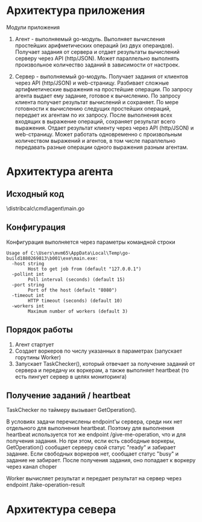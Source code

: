 Архитектура приложения
======================

Модули приложения
1. Агент - выполняемый go-модуль. Выполняет вычисления простейших арифметических операций (из двух операндов). Получает задания от сервера и отдает результаты вычислений серверу через API (http/JSON). Может параллельно выполнять произвольное количество заданий в зависимости от настроек.

2. Сервер - выполняемый go-модуль. Получает задания от клиентов через API (http/JSON) и web-страницу. Разбивает сложные артифметические выражения на простейшие операции. По запросу агента выдает ему задание, готовое к вычислению. По запросу клиента получает результат вычислений и сохраняет. По мере готовности к вычислению следущих простейших операций, передает их агентам по их запросу. После выполнения всех входящих в выражение операций, сохраняет результат всего выражения. Отдает результат клиенту через  через API (http/JSON) и web-страницу. Может работать одновременно с произвольным количеством выражений и агентов, в том числе параллельно передавать разные операции одного выражения разным агентам. 


Архитектура агента
==================

Исходный код
------------
\distribcalc\cmd\agent\main.go 

Конфигурация 
------------
Конфигурация выполняется через параметры командной строки
```
Usage of C:\Users\mvm65\AppData\Local\Temp\go-build1880269813\b001\exe\main.exe:
  -host string
        Host to get job from (default "127.0.0.1")
  -pollint int
        Poll interval (seconds) (default 15)
  -port string
        Port of the host (default "8080")
  -timeout int
        HTTP timeout (seconds) (default 10)
  -workers int
        Maximum number of workers (default 3)
```

Порядок работы
--------------

1. Агент стартует
2. Создает воркеров по числу указанных в параметрах (запускает горутины Worker)
3. Запускает TaskChecker(), который отвечает за получение заданий от сервера и передачу их воркерам, а также выполняет heartbeat (то есть пингует сервер в целях мониторинга)

Получение заданий / heartbeat
-----------------------------
TaskCheсker по таймеру вызывает GetOperation().

В условиях задачи перечислены endpoint'ы сервера,  среди них нет отдельного для выполнения heartbeat. Поэтому для выполнения heartbeat используется тот же endpoint /give-me-operation, что и для получения задания. Но при этом, если есть свободные воркеры, GetOperation() сообщает серверу свой статус "ready" и забирает задание. Если свободных воркеров нет, сообщает статус "busy" и задание не забирает.
После получения задания, оно попадает к воркеру через канал choper

Worker вычисляет результат и передает результат на сервер через endpoint /take-operation-result

Архитектура севера
==================






